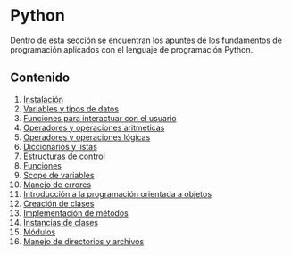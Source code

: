 # Python

Dentro de esta sección se encuentran los apuntes de los fundamentos de programación aplicados con el lenguaje de
programación Python.

## Contenido

1. [Instalación](./instalacion.md)
2. [Variables y tipos de datos](./variables.md)
3. [Funciones para interactuar con el usuario](./funciones-usuario.md)
4. [Operadores y operaciones aritméticas](./operadores.md)
5. [Operadores y operaciones lógicas](./operadores-logicos.md)
6. [Diccionarios y listas](./diccionarios-listas.md)
7. [Estructuras de control](./estructuras-control.md)
8. [Funciones](./funciones.md)
9. [Scope de variables](./scope.md)
10. [Manejo de errores](./manejo-errores.md)
11. [Introducción a la programación orientada a objetos](./poo.md)
12. [Creación de clases](./clases.md)
13. [Implementación de métodos](./metodos.md)
14. [Instancias de clases](./instancias.md)
15. [Módulos](./modulos.md)
16. [Manejo de directorios y archivos](./archivos.md)
